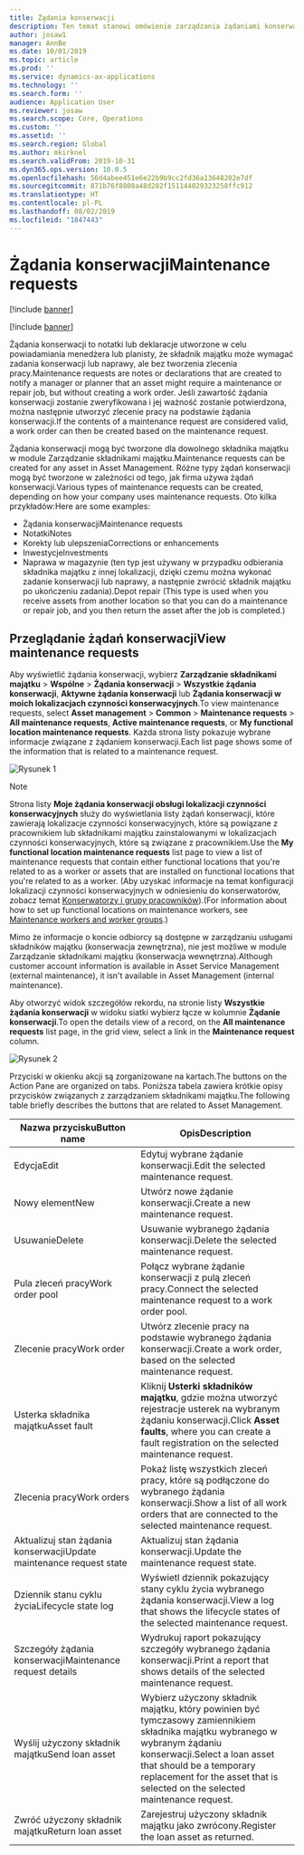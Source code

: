 ```yaml
---
title: Żądania konserwacji
description: Ten temat stanowi omówienie zarządzania żądaniami konserwacji w module Zarządzanie składnikami majątku
author: josaw1
manager: AnnBe
ms.date: 10/01/2019
ms.topic: article
ms.prod: ''
ms.service: dynamics-ax-applications
ms.technology: ''
ms.search.form: ''
audience: Application User
ms.reviewer: josaw
ms.search.scope: Core, Operations
ms.custom: ''
ms.assetid: ''
ms.search.region: Global
ms.author: mkirknel
ms.search.validFrom: 2019-10-31
ms.dyn365.ops.version: 10.0.5
ms.openlocfilehash: 56d4abee451e6e22b9b9cc2fd36a13648202e7df
ms.sourcegitcommit: 871b76f8808a48d282f151144829323258ffc912
ms.translationtype: HT
ms.contentlocale: pl-PL
ms.lasthandoff: 08/02/2019
ms.locfileid: "1847443"
---
```

# <a name="maintenance-requests"></a><span data-ttu-id="81900-103">Żądania konserwacji</span><span class="sxs-lookup"><span data-stu-id="81900-103">Maintenance requests</span></span>

[!include [banner](../../includes/banner.md)]

[!include [banner](../../includes/preview-banner.md)]

<span data-ttu-id="81900-104">Żądania konserwacji to notatki lub deklaracje utworzone w celu powiadamiania menedżera lub planisty, że składnik majątku może wymagać zadania konserwacji lub naprawy, ale bez tworzenia zlecenia pracy.</span><span class="sxs-lookup"><span data-stu-id="81900-104">Maintenance requests are notes or declarations that are created to notify a manager or planner that an asset might require a maintenance or repair job, but without creating a work order.</span></span> <span data-ttu-id="81900-105">Jeśli zawartość żądania konserwacji zostanie zweryfikowana i jej ważność zostanie potwierdzona, można następnie utworzyć zlecenie pracy na podstawie żądania konserwacji.</span><span class="sxs-lookup"><span data-stu-id="81900-105">If the contents of a maintenance request are considered valid, a work order can then be created based on the maintenance request.</span></span>

<span data-ttu-id="81900-106">Żądania konserwacji mogą być tworzone dla dowolnego składnika majątku w module Zarządzanie składnikami majątku.</span><span class="sxs-lookup"><span data-stu-id="81900-106">Maintenance requests can be created for any asset in Asset Management.</span></span> <span data-ttu-id="81900-107">Różne typy żądań konserwacji mogą być tworzone w zależności od tego, jak firma używa żądań konserwacji.</span><span class="sxs-lookup"><span data-stu-id="81900-107">Various types of maintenance requests can be created, depending on how your company uses maintenance requests.</span></span> <span data-ttu-id="81900-108">Oto kilka przykładów:</span><span class="sxs-lookup"><span data-stu-id="81900-108">Here are some examples:</span></span>

- <span data-ttu-id="81900-109">Żądania konserwacji</span><span class="sxs-lookup"><span data-stu-id="81900-109">Maintenance requests</span></span>
- <span data-ttu-id="81900-110">Notatki</span><span class="sxs-lookup"><span data-stu-id="81900-110">Notes</span></span>
- <span data-ttu-id="81900-111">Korekty lub ulepszenia</span><span class="sxs-lookup"><span data-stu-id="81900-111">Corrections or enhancements</span></span>
- <span data-ttu-id="81900-112">Inwestycje</span><span class="sxs-lookup"><span data-stu-id="81900-112">Investments</span></span>
- <span data-ttu-id="81900-113">Naprawa w magazynie (ten typ jest używany w przypadku odbierania składnika majątku z innej lokalizacji, dzięki czemu można wykonać zadanie konserwacji lub naprawy, a następnie zwrócić składnik majątku po ukończeniu zadania).</span><span class="sxs-lookup"><span data-stu-id="81900-113">Depot repair (This type is used when you receive assets from another location so that you can do a maintenance or repair job, and you then return the asset after the job is completed.)</span></span>

## <a name="view-maintenance-requests"></a><span data-ttu-id="81900-114">Przeglądanie żądań konserwacji</span><span class="sxs-lookup"><span data-stu-id="81900-114">View maintenance requests</span></span>

<span data-ttu-id="81900-115">Aby wyświetlić żądania konserwacji, wybierz **Zarządzanie składnikami majątku** \> **Wspólne** \> **Żądania konserwacji** \> **Wszystkie żądania konserwacji**, **Aktywne żądania konserwacji** lub **Żądania konserwacji w moich lokalizacjach czynności konserwacyjnych**.</span><span class="sxs-lookup"><span data-stu-id="81900-115">To view maintenance requests, select **Asset management** \> **Common** \> **Maintenance requests** \> **All maintenance requests**, **Active maintenance requests**, or **My functional location maintenance requests**.</span></span> <span data-ttu-id="81900-116">Każda strona listy pokazuje wybrane informacje związane z żądaniem konserwacji.</span><span class="sxs-lookup"><span data-stu-id="81900-116">Each list page shows some of the information that is related to a maintenance request.</span></span>

![Rysunek 1](media/01-manage-maintenance-requests.png)

> [!NOTE]
> <span data-ttu-id="81900-118">Strona listy **Moje żądania konserwacji obsługi lokalizacji czynności konserwacyjnych** służy do wyświetlania listy żądań konserwacji, które zawierają lokalizacje czynności konserwacyjnych, które są powiązane z pracownikiem lub składnikami majątku zainstalowanymi w lokalizacjach czynności konserwacyjnych, które są związane z pracownikiem.</span><span class="sxs-lookup"><span data-stu-id="81900-118">Use the **My functional location maintenance requests** list page to view a list of maintenance requests that contain either functional locations that you're related to as a worker or assets that are installed on functional locations that you're related to as a worker.</span></span> <span data-ttu-id="81900-119">(Aby uzyskać informacje na temat konfiguracji lokalizacji czynności konserwacyjnych w odniesieniu do konserwatorów, zobacz temat [Konserwatorzy i grupy pracowników](../setup-for-objects/workers-and-worker-groups.md)).</span><span class="sxs-lookup"><span data-stu-id="81900-119">(For information about how to set up functional locations on maintenance workers, see [Maintenance workers and worker groups](../setup-for-objects/workers-and-worker-groups.md).)</span></span>
> 
> <span data-ttu-id="81900-120">Mimo że informacje o koncie odbiorcy są dostępne w zarządzaniu usługami składników majątku (konserwacja zewnętrzna), nie jest możliwe w module Zarządzanie składnikami majątku (konserwacja wewnętrzna).</span><span class="sxs-lookup"><span data-stu-id="81900-120">Although customer account information is available in Asset Service Management (external maintenance), it isn't available in Asset Management (internal maintenance).</span></span>

<span data-ttu-id="81900-121">Aby otworzyć widok szczegółów rekordu, na stronie listy **Wszystkie żądania konserwacji** w widoku siatki wybierz łącze w kolumnie **Żądanie konserwacji**.</span><span class="sxs-lookup"><span data-stu-id="81900-121">To open the details view of a record, on the **All maintenance requests** list page, in the grid view, select a link in the **Maintenance request** column.</span></span>

![Rysunek 2](media/02-manage-maintenance-requests.png)

<span data-ttu-id="81900-123">Przyciski w okienku akcji są zorganizowane na kartach.</span><span class="sxs-lookup"><span data-stu-id="81900-123">The buttons on the Action Pane are organized on tabs.</span></span> <span data-ttu-id="81900-124">Poniższa tabela zawiera krótkie opisy przycisków związanych z zarządzaniem składnikami majątku.</span><span class="sxs-lookup"><span data-stu-id="81900-124">The following table briefly describes the buttons that are related to Asset Management.</span></span>

| <span data-ttu-id="81900-125">Nazwa przycisku</span><span class="sxs-lookup"><span data-stu-id="81900-125">Button name</span></span>                      | <span data-ttu-id="81900-126">Opis</span><span class="sxs-lookup"><span data-stu-id="81900-126">Description</span></span> |
|----------------------------------|-------------|
| <span data-ttu-id="81900-127">Edycja</span><span class="sxs-lookup"><span data-stu-id="81900-127">Edit</span></span>                             | <span data-ttu-id="81900-128">Edytuj wybrane żądanie konserwacji.</span><span class="sxs-lookup"><span data-stu-id="81900-128">Edit the selected maintenance request.</span></span> |
| <span data-ttu-id="81900-129">Nowy element</span><span class="sxs-lookup"><span data-stu-id="81900-129">New</span></span>                              | <span data-ttu-id="81900-130">Utwórz nowe żądanie konserwacji.</span><span class="sxs-lookup"><span data-stu-id="81900-130">Create a new maintenance request.</span></span> |
| <span data-ttu-id="81900-131">Usuwanie</span><span class="sxs-lookup"><span data-stu-id="81900-131">Delete</span></span>                           | <span data-ttu-id="81900-132">Usuwanie wybranego żądania konserwacji.</span><span class="sxs-lookup"><span data-stu-id="81900-132">Delete the selected maintenance request.</span></span> |
| <span data-ttu-id="81900-133">Pula zleceń pracy</span><span class="sxs-lookup"><span data-stu-id="81900-133">Work order pool</span></span>                  | <span data-ttu-id="81900-134">Połącz wybrane żądanie konserwacji z pulą zleceń pracy.</span><span class="sxs-lookup"><span data-stu-id="81900-134">Connect the selected maintenance request to a work order pool.</span></span> |
| <span data-ttu-id="81900-135">Zlecenie pracy</span><span class="sxs-lookup"><span data-stu-id="81900-135">Work order</span></span>                       | <span data-ttu-id="81900-136">Utwórz zlecenie pracy na podstawie wybranego żądania konserwacji.</span><span class="sxs-lookup"><span data-stu-id="81900-136">Create a work order, based on the selected maintenance request.</span></span> |
| <span data-ttu-id="81900-137">Usterka składnika majątku</span><span class="sxs-lookup"><span data-stu-id="81900-137">Asset fault</span></span>                      | <span data-ttu-id="81900-138">Kliknij **Usterki składników majątku**, gdzie można utworzyć rejestracje usterek na wybranym żądaniu konserwacji.</span><span class="sxs-lookup"><span data-stu-id="81900-138">Click **Asset faults**, where you can create a fault registration on the selected maintenance request.</span></span> |
| <span data-ttu-id="81900-139">Zlecenia pracy</span><span class="sxs-lookup"><span data-stu-id="81900-139">Work orders</span></span>                      | <span data-ttu-id="81900-140">Pokaż listę wszystkich zleceń pracy, które są podłączone do wybranego żądania konserwacji.</span><span class="sxs-lookup"><span data-stu-id="81900-140">Show a list of all work orders that are connected to the selected maintenance request.</span></span> |
| <span data-ttu-id="81900-141">Aktualizuj stan żądania konserwacji</span><span class="sxs-lookup"><span data-stu-id="81900-141">Update maintenance request state</span></span> | <span data-ttu-id="81900-142">Aktualizuj stan żądania konserwacji.</span><span class="sxs-lookup"><span data-stu-id="81900-142">Update the maintenance request state.</span></span> |
| <span data-ttu-id="81900-143">Dziennik stanu cyklu życia</span><span class="sxs-lookup"><span data-stu-id="81900-143">Lifecycle state log</span></span>              | <span data-ttu-id="81900-144">Wyświetl dziennik pokazujący stany cyklu życia wybranego żądania konserwacji.</span><span class="sxs-lookup"><span data-stu-id="81900-144">View a log that shows the lifecycle states of the selected maintenance request.</span></span> |
| <span data-ttu-id="81900-145">Szczegóły żądania konserwacji</span><span class="sxs-lookup"><span data-stu-id="81900-145">Maintenance request details</span></span>      | <span data-ttu-id="81900-146">Wydrukuj raport pokazujący szczegóły wybranego żądania konserwacji.</span><span class="sxs-lookup"><span data-stu-id="81900-146">Print a report that shows details of the selected maintenance request.</span></span> |
| <span data-ttu-id="81900-147">Wyślij użyczony składnik majątku</span><span class="sxs-lookup"><span data-stu-id="81900-147">Send loan asset</span></span>                  | <span data-ttu-id="81900-148">Wybierz użyczony składnik majątku, który powinien być tymczasowy zamiennikiem składnika majątku wybranego w wybranym żądaniu konserwacji.</span><span class="sxs-lookup"><span data-stu-id="81900-148">Select a loan asset that should be a temporary replacement for the asset that is selected on the selected maintenance request.</span></span> |
| <span data-ttu-id="81900-149">Zwróć użyczony składnik majątku</span><span class="sxs-lookup"><span data-stu-id="81900-149">Return loan asset</span></span>                | <span data-ttu-id="81900-150">Zarejestruj użyczony składnik majątku jako zwrócony.</span><span class="sxs-lookup"><span data-stu-id="81900-150">Register the loan asset as returned.</span></span> |

